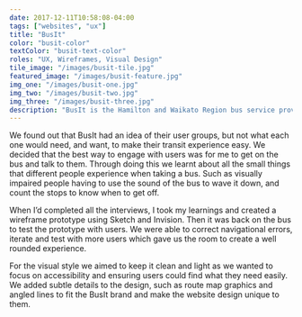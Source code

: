 ```yaml
---
date: 2017-12-11T10:58:08-04:00
tags: ["websites", "ux"]
title: "BusIt"
color: "busit-color"
textColor: "busit-text-color"
roles: "UX, Wireframes, Visual Design"
tile_image: "/images/busit-tile.jpg"
featured_image: "/images/busit-feature.jpg"
img_one: "/images/busit-one.jpg"
img_two: "/images/busit-two.jpg"
img_three: "/images/busit-three.jpg"
description: "BusIt is the Hamilton and Waikato Region bus service provider. They knew they needed a new site but weren't sure what functionality their users wanted. That's where I came in - I worked through a UX phase as well as a revised visual design for the site."
---
```


We found out that BusIt had an idea of their user groups, but not what each one would need, and want, to make their transit experience easy. We decided that the best way to engage with users was for me to get on the bus and talk to them. Through doing this we learnt about all the small things that different people experience when taking a bus. Such as visually impaired people having to use the sound of the bus to wave it down, and count the stops to know when to get off.

When I’d completed all the interviews, I took my learnings and created a wireframe prototype using Sketch and Invision. Then it was back on the bus to test the prototype with users. We were able to correct navigational errors, iterate and test with more users which gave us the room to create a well rounded experience.

For the visual style we aimed to keep it clean and light as we wanted to focus on accessibility and ensuring users could find what they need easily. We added subtle details to the design, such as route map graphics and angled lines to fit the BusIt brand and make the website design unique to them.